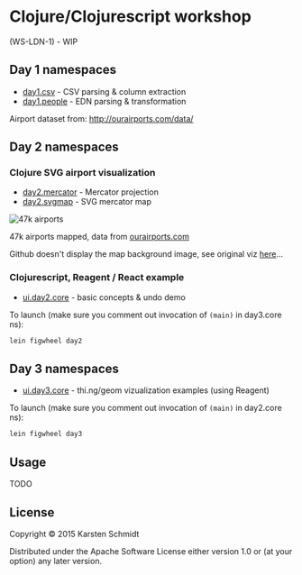 # Clojure/Clojurescript workshop

(WS-LDN-1) - WIP

## Day 1 namespaces

- [day1.csv](src/ws_ldn_1/day1/csv.clj) - CSV parsing & column extraction
- [day1.people](src/ws_ldn_1/day1/people.clj) - EDN parsing & transformation

Airport dataset from: http://ourairports.com/data/

## Day 2 namespaces

### Clojure SVG airport visualization

- [day2.mercator](src/ws_ldn_1/day2/mercator.clj) - Mercator projection
- [day2.svgmap](src/ws_ldn_1/day2/svgmap.clj) - SVG mercator map

![47k airports](http://workshop.thi.ng/ws-ldn-1/airports.svg)

47k airports mapped, data from [ourairports.com](http://ourairports.com/data/)

Github doesn't display the map background image, see original viz [here](http://workshop.thi.ng/ws-ldn-1/airports.svg)...

### Clojurescript, Reagent / React example

- [ui.day2.core](src-cljs/ws_ldn_1/day2/core.cljs) - basic concepts & undo demo

To launch (make sure you comment out invocation of `(main)` in day3.core ns):

```bash
lein figwheel day2
```

## Day 3 namespaces

- [ui.day3.core](src-cljs/ws_ldn_1/day3/core.cljs) - thi.ng/geom vizualization examples (using Reagent)

To launch (make sure you comment out invocation of `(main)` in day2.core ns):

```bash
lein figwheel day3
```

## Usage

TODO

## License

Copyright © 2015 Karsten Schmidt

Distributed under the Apache Software License either version 1.0 or (at
your option) any later version.
